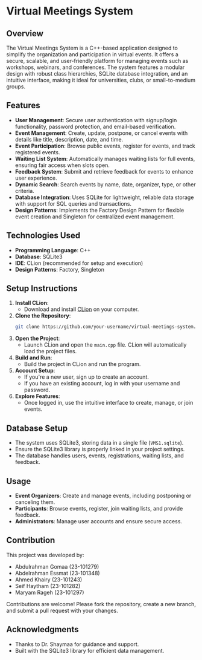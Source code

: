 # Virtual Meetings System

## Overview
The Virtual Meetings System is a C++-based application designed to simplify the organization and participation in virtual events. It offers a secure, scalable, and user-friendly platform for managing events such as workshops, webinars, and conferences. The system features a modular design with robust class hierarchies, SQLite database integration, and an intuitive interface, making it ideal for universities, clubs, or small-to-medium groups.

## Features
- **User Management**: Secure user authentication with signup/login functionality, password protection, and email-based verification.
- **Event Management**: Create, update, postpone, or cancel events with details like title, description, date, and time.
- **Event Participation**: Browse public events, register for events, and track registered events.
- **Waiting List System**: Automatically manages waiting lists for full events, ensuring fair access when slots open.
- **Feedback System**: Submit and retrieve feedback for events to enhance user experience.
- **Dynamic Search**: Search events by name, date, organizer, type, or other criteria.
- **Database Integration**: Uses SQLite for lightweight, reliable data storage with support for SQL queries and transactions.
- **Design Patterns**: Implements the Factory Design Pattern for flexible event creation and Singleton for centralized event management.

## Technologies Used
- **Programming Language**: C++
- **Database**: SQLite3
- **IDE**: CLion (recommended for setup and execution)
- **Design Patterns**: Factory, Singleton

## Setup Instructions
1. **Install CLion**:
   - Download and install [CLion](https://www.jetbrains.com/clion/) on your computer.
2. **Clone the Repository**:
   ```bash
   git clone https://github.com/your-username/virtual-meetings-system.git
   ```
3. **Open the Project**:
   - Launch CLion and open the `main.cpp` file. CLion will automatically load the project files.
4. **Build and Run**:
   - Build the project in CLion and run the program.
5. **Account Setup**:
   - If you're a new user, sign up to create an account.
   - If you have an existing account, log in with your username and password.
6. **Explore Features**:
   - Once logged in, use the intuitive interface to create, manage, or join events.

## Database Setup
- The system uses SQLite3, storing data in a single file (`VMS1.sqlite`).
- Ensure the SQLite3 library is properly linked in your project settings.
- The database handles users, events, registrations, waiting lists, and feedback.

## Usage
- **Event Organizers**: Create and manage events, including postponing or canceling them.
- **Participants**: Browse events, register, join waiting lists, and provide feedback.
- **Administrators**: Manage user accounts and ensure secure access.



## Contribution
This project was developed by:
- Abdulrahman Gomaa (23-101279)
- Abdelrahman Essmat (23-101348)
- Ahmed Khairy (23-101243)
- Seif Haytham (23-101282)
- Maryam Rageh (23-101297)

Contributions are welcome! Please fork the repository, create a new branch, and submit a pull request with your changes.

## Acknowledgments
- Thanks to Dr. Shaymaa for guidance and support.
- Built with the SQLite3 library for efficient data management.
